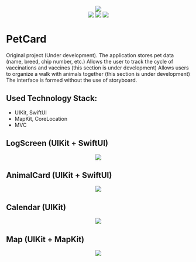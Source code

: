 

<p align="center">  
<img src = "Assets/Logo.png" /><br>
  <img src = "https://img.shields.io/badge/Version%20project%3A-Alfa--Build-green"/>
  <img src = "https://img.shields.io/badge/Platform-iOS%2014.0%2B-orange"/>
  <img src = "https://img.shields.io/badge/Apple%20SDK-UIKit%20%2B%20SwiftUI-inactive"/>
</p>

# PetCard

Original project (Under development).
The application stores pet data (name, breed, chip number, etc.)
Allows the user to track the cycle of vaccinations and vaccines (this section is under development)
Allows users to organize a walk with animals together (this section is under development)
The interface is formed without the use of storyboard.

## Used Technology Stack:

- UIKit, SwiftUI
- MapKit, CoreLocation
- MVC

## LogScreen (UIKit + SwiftUI)
<p align="center"> 
<img src = "Assets/LogScreen.gif" /><br>
</p>

## AnimalCard (UIKit + SwiftUI)
 <p align="center"> 
<img src = "Assets/AnimalCard.gif" /><br>
</p>

## Calendar (UIKit)
<p align="center"> 
<img src = "Assets/Calendar.gif" /><br>
</p>

## Map (UIKit + MapKit)
<p align="center"> 
<img src = "Assets/Map.gif" /><br>
</p>
